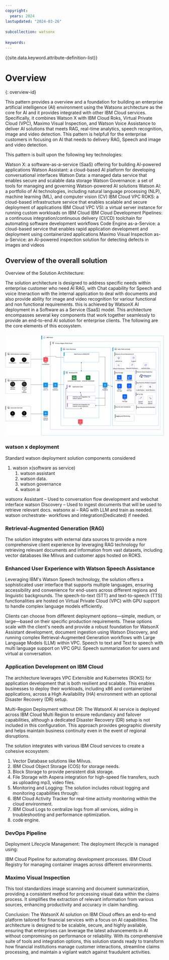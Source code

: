 ```yaml
---
copyright:
  years: 2024
lastupdated: "2024-03-26"

subcollection: watsonx

keywords:
---
```


{{site.data.keyword.attribute-definition-list}}

# Overview

{: overview-id}

This pattern provides a overview and a foundation for building an enterprise artificial intelligence (AI) environment using the Watsonx architecture as the core for AI and it provides integrated with other IBM Cloud services. Specifically, it combines Watson X with IBM Cloud Roks, Virtual Private Cloud (VPC), Maximo Visual Inspection, and Watson Voice Assistance to deliver AI solutions that meets RAG, real-time analytics, speech recognition, image and video detection.
This pattern is helpfull for the enterprise customers in focusing on AI that needs to delivery RAG, Speech and image and video detection.


This pattern is built upon the following key technologies:

Watson X: a software-as-a-service (SaaS) offering for building AI-powered applications
Watson Assistant: a cloud-based AI platform for developing conversational interfaces
Watson Data: a managed data service that enables secure and scalable data storage
Watson Governance: a set of tools for managing and governing Watson-powered AI solutions
Watson AI: a portfolio of AI technologies, including natural language processing (NLP), machine learning (ML), and computer vision (CV)
IBM Cloud VPC ROKS: a cloud-based infrastructure service that enables scalable and secure deployment of applications
IBM Cloud VPC VSI: a virtual server instance for running custom workloads on IBM Cloud
IBM Cloud Development Pipelines: a continuous integration/continuous delivery (CI/CD) toolchain for automating software development workflows
Code Engine as-a-Service: a cloud-based service that enables rapid application development and deployment using containerized applications
Maximo Visual Inspection as-a-Service: an AI-powered inspection solution for detecting defects in images and videos

## Overview of the overall solution

Overview of the Solution Architecture:

The solution architecture is designed to address specific needs within enterprise customer who need AI RAG, with Chat capability for Speech and voice itneraction with the internal application to deal with documents and also provide ability for image and video recognition for variour functional and non functional requirements. this is achieved by WatsonX AI deployment in a Software as a Service (SaaS) model. This architecture encompasses several key components that work together seamlessly to provide an end-to-end AI solution for enterprise clients. The following are the core elements of this ecosystem.

### ![](image/watsonx-surround-pattern-design-overview.drawio.svg)


### watson x deployment

Standard watson deployment solution components considered 
1.  watson x(software as service)
    1.  watson assistant
    2.  watson data.
    3.  watson governance
    4.  watson ai

watsonx Assistant – Used to conversation flow development and webchat interface watson Discovery – Used to ingest documents that will be used to retrieve relevant docs. 
watsonx ai – RAG with LLM and train as needed. 
watson orchestrate- workflows and integration(Dedicated) if needed.


### Retrieval-Augmented Generation (RAG)

The solution integrates with external data sources to provide a more comprehensive client experience by leveraging RAG technology for retrieving relevant documents and information from vast datasets, including vector databases like Milvus and customer apps hosted on ROKS.

### Enhanced User Experience with Watson Speech Assistance

Leveraging IBM's Watson Speech technology, the solution offers a sophisticated user interface that supports multiple languages, ensuring accessibility and convenience for end-users across different regions and linguistic backgrounds. The speech-to-text (STT) and text-to-speech (TTS) functionalities are hosted on Virtual Private Cloud (VPC) with GPU support to handle complex language models efficiently.

Clients can choose from different deployment options—simple, medium, or large—based on their specific production requirements. These options scale with the client's needs and provide a robust foundation for WatsonX Assistant development, document ingestion using Watson Discovery, and running complex Retrieval-Augmented Generation workflows with Large Language Models (LLM) within VPC. Speech to text and Text to speech with multi language support on VPC GPU. Speech summarization for users and virtual ai conversation.

### Application Development on IBM Cloud

The architecture leverages VPC Extensible and Kubernetes (ROKS) for application development that is both resilient and scalable. This enables businesses to deploy their workloads, including x86 and containerized applications, across a High Availability (HA) environment with an optional Disaster Recovery (DR) setup.

Multi-Region Deployment without DR: The WatsonX AI service is deployed across IBM Cloud Multi Region to ensure redundancy and failover capabilities, although a dedicated Disaster Recovery (DR) setup is not included in this configuration. This approach provides geographic diversity and helps maintain business continuity even in the event of regional disruptions.

The solution integrates with various IBM Cloud services to create a cohesive ecosystem:

1.  Vector Database solutions like Milvus.
2.  IBM Cloud Object Storage (COS) for storage needs.
3.  Block Storage to provide persistent disk storage.
4.  File Storage with Aspera integration for high-speed file transfers, such as uploading mp3, video files.
5.  Monitoring and Logging: The solution includes robust logging and monitoring capabilities through:
6.  IBM Cloud Activity Tracker for real-time activity monitoring within the cloud environment.
7.  IBM Cloud Logs to centralize logs from all services, aiding in troubleshooting and performance optimization.
8.  code engine.

### DevOps Pipeline

Deployment Lifecycle Management: The deployment lifecycle is managed using:

IBM Cloud Pipeline for automating development processes. IBM Cloud Registry for managing container images across different environments.

### Maximo Visual Inspection

This tool standardizes image scanning and document summarization, providing a consistent method for processing visual data within the claims process. It simplifies the extraction of relevant information from various sources, enhancing productivity and accuracy in claim handling.

Conclusion: The WatsonX AI solution on IBM Cloud offers an end-to-end platform tailored for financial services with a focus on AI capabilities. The architecture is designed to be scalable, secure, and highly available, ensuring that enterprises can leverage the latest advancements in AI without compromising on performance or reliability. With its comprehensive suite of tools and integration options, this solution stands ready to transform how financial institutions manage customer interactions, streamline claims processing, and maintain a vigilant watch against fraudulent activities.
